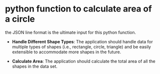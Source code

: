 # python function to calculate area of a circle
the JSON line format is the ultimate input for this python function.

- **Handle Different Shape Types**: The application should handle data for multiple types of 
shapes (i.e., rectangle, circle, triangle) and be easily extensible to accommodate more shapes 
in the future.
    
- **Calculate Area**: The application should calculate the total area of all the shapes in the 
data set.